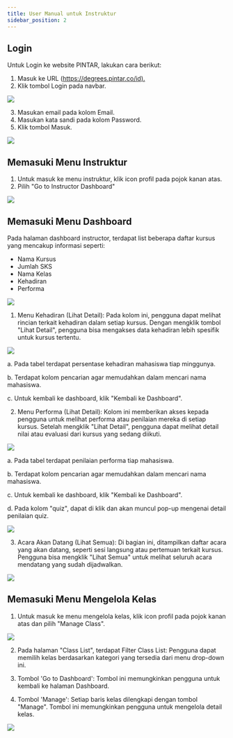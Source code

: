 ```yaml
---
title: User Manual untuk Instruktur
sidebar_position: 2
---
```

## **Login**

Untuk Login ke website PINTAR, lakukan cara berikut:

1. Masuk ke URL ([https://degrees.pintar.co/id).](https://degrees.pintar.co/id)
2. Klik tombol Login pada navbar.

![](/img/login_1.png)

3. Masukan email pada kolom Email.
4. Masukan kata sandi pada kolom Password.
5. Klik tombol Masuk.

![](/img/login_1.2.png)

## **Memasuki Menu Instruktur**

1. Untuk masuk ke menu instruktur, klik icon profil pada pojok kanan atas.
2. Pilih "Go to Instructor Dashboard"

![](/img/instructor-dashboard_id.png)

## **Memasuki Menu Dashboard**

Pada halaman dashboard instructor, terdapat list beberapa daftar kursus yang mencakup informasi seperti:

* Nama Kursus
* Jumlah SKS
* Nama Kelas
* Kehadiran
* Performa

![](/img/dashboard-lecture_id.png)

1. Menu Kehadiran (Lihat Detail): Pada kolom ini, pengguna dapat melihat rincian terkait kehadiran dalam setiap kursus. Dengan mengklik tombol "Lihat Detail", pengguna bisa mengakses data kehadiran lebih spesifik untuk kursus tertentu.

![](/img/degrees-kehadiran_id.png)

a. Pada tabel terdapat persentase kehadiran mahasiswa tiap minggunya.

b. Terdapat kolom pencarian agar memudahkan dalam mencari nama mahasiswa.

c. Untuk kembali ke dashboard, klik "Kembali ke Dashboard".

2. Menu Performa (Lihat Detail): Kolom ini memberikan akses kepada pengguna untuk melihat performa atau penilaian mereka di setiap kursus. Setelah mengklik "Lihat Detail", pengguna dapat melihat detail nilai atau evaluasi dari kursus yang sedang diikuti.

![](/img/degrees-performa_id.png)

a. Pada tabel terdapat penilaian performa tiap mahasiswa.

b. Terdapat kolom pencarian agar memudahkan dalam mencari nama mahasiswa.

c. Untuk kembali ke dashboard, klik "Kembali ke Dashboard".

d. Pada kolom "quiz", dapat di klik dan akan muncul pop-up mengenai detail penilaian quiz.

![](/img/degrees-performa-quiz_id.png)

3. Acara Akan Datang (Lihat Semua): Di bagian ini, ditampilkan daftar acara yang akan datang, seperti sesi langsung atau pertemuan terkait kursus. Pengguna bisa mengklik "Lihat Semua" untuk melihat seluruh acara mendatang yang sudah dijadwalkan.

![](/img/degrees-acara_id.png)

## **Memasuki Menu Mengelola Kelas**

1. Untuk masuk ke menu mengelola kelas, klik icon profil pada pojok kanan atas dan pilih "Manage Class".

![](/img/instructor-dashboard_id2.png)

2. Pada halaman "Class List", terdapat Filter Class List: Pengguna dapat memilih kelas berdasarkan kategori yang tersedia dari menu drop-down ini.

3. Tombol 'Go to Dashboard': Tombol ini memungkinkan pengguna untuk kembali ke halaman Dashboard.

4. Tombol 'Manage': Setiap baris kelas dilengkapi dengan tombol "Manage". Tombol ini memungkinkan pengguna untuk mengelola detail kelas.

![](/img/classlist_id.png)
